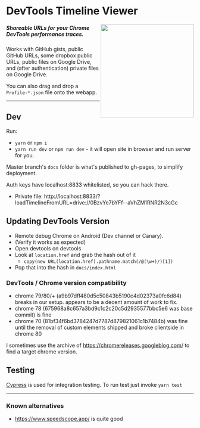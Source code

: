 # DevTools Timeline Viewer

<img src="https://user-images.githubusercontent.com/39191/74859446-e6c28c80-52fb-11ea-9ae5-9ed7e8bae4af.png" align=right width=250>

##### Shareable URLs for your Chrome DevTools performance traces.


Works with GitHub gists, public GitHub URLs, some dropbox public URLs, public files on Google Drive, and (after authentication) private files on Google Drive.

You can also drag and drop a `Profile-*.json` file onto the webapp.



<hr clear=both>

## Dev

Run:
 - `yarn` or `npm i`
 - `yarn run dev` or `npm run dev` - it will open site in browser and run server for you.

Master branch's `docs` folder is what's published to gh-pages, to simplify deployment.

Auth keys have localhost:8833 whitelisted, so you can hack there.

* Private file: http://localhost:8833/?loadTimelineFromURL=drive://0BzvYe7bYFf--aVhZM1RNR2N3cGc

## Updating DevTools Version

* Remote debug Chrome on Android (Dev channel or Canary).
* (Verify it works as expected)
* Open devtools on devtools
* Look at `location.href` and grab the hash out of it
  * `copy(new URL(location.href).pathname.match(/@(\w+)/)[1])`
* Pop that into the hash in `docs/index.html`

### DevTools / Chrome version compatibility

- chrome 79/80/+ (a9b97dff480d5c50843b5190c4d02373a0fc6d84) breaks in our setup. appears to be a decent amount of work to fix.
- chrome 78 (675968a8c657a3bd9c1c2c20c5d2935577bbc5e6 was base commit) is fine
- chrome 70 (81bf34f6bd3784247d7787d879821061c1b7484b) was fine until the removal of custom elements shipped and broke clientside in chrome 80

I sometimes use the archive of https://chromereleases.googleblog.com/ to find a target chrome version.

## Testing

[Cypress](https://cypress.io) is used for integration testing.
To run test just invoke `yarn test`

--------

### Known alternatives

- https://www.speedscope.app/ is quite good
